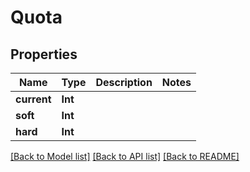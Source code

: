 # Quota

## Properties

Name | Type | Description | Notes
------------ | ------------- | ------------- | -------------
**current** | **Int** |  | 
**soft** | **Int** |  | 
**hard** | **Int** |  | 

[[Back to Model list]](../#documentation-for-models) [[Back to API list]](../#documentation-for-api-endpoints) [[Back to README]](../)


